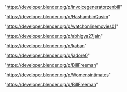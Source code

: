 "https://developer.blender.org/p/invoicegeneratorzenbill"

"https://developer.blender.org/p/HashambinQasim"

"https://developer.blender.org/p/watchonlinemovies01"

"https://developer.blender.org/p/abhigya27jain"

"https://developer.blender.org/p/kaban"

"https://developer.blender.org/p/jadore0"

"https://developer.blender.org/p/BillFreeman"

 
"https://developer.blender.org/p/Womensintimates"


"https://developer.blender.org/p/BillFreeman"


 
